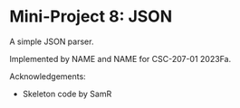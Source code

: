 Mini-Project 8: JSON
====================

A simple JSON parser.

Implemented by NAME and NAME for CSC-207-01 2023Fa.

Acknowledgements:

* Skeleton code by SamR
